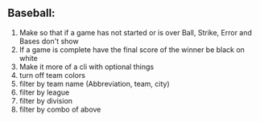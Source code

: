 ## Baseball:
1. Make so that if a game has not started or is over Ball, Strike, Error and Bases don't show
2. If a game is complete have the final score of the winner be black on white
3. Make it more of a cli with optional things
  1. turn off team colors
  2. filter by team name (Abbreviation, team, city)
  3. filter by league
  4. filter by division
  5. filter by combo of above
    